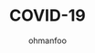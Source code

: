 ---
Aliases:
- '#COVID-19'
author: ohmanfoo
created: '2022-08-07'
source: '#todo'
tags: ' #;'
title: COVID-19
---